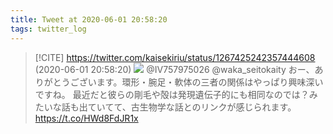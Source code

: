 ```yaml
---
title: Tweet at 2020-06-01 20:58:20
tags: twitter_log
---
```


> [!CITE] https://twitter.com/kaisekiriu/status/1267425242357444608 (2020-06-01 20:58:20)
> ![](https://twitter.com/kaisekiriu/status/1267425242357444608)
> @IV757975026 @waka_seitokaity おー、ありがとうございます。環形・腕足・軟体の三者の関係はやっぱり興味深いですね。
> 最近だと彼らの剛毛や殻は発現遺伝子的にも相同なのでは？みたいな話も出ていてて、古生物学な話とのリンクが感じられます。
> https://t.co/HWd8FdJR1x
